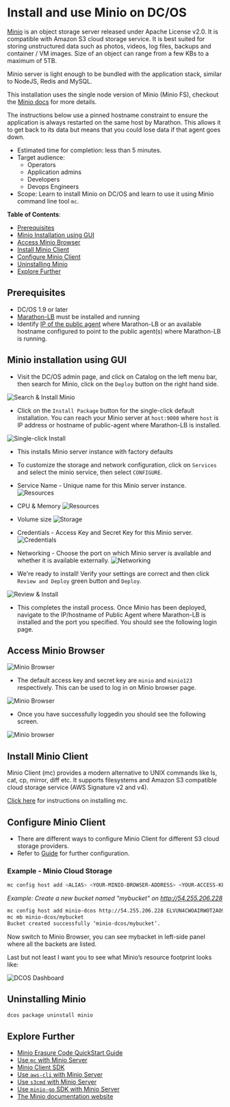 # Install and use Minio on DC/OS

[Minio](https://minio.io) is an object storage server released under Apache License v2.0. It is compatible with Amazon S3 cloud storage service. It is best suited for storing unstructured data such as photos, videos, log files, backups and container / VM images. Size of an object can range from a few KBs to a maximum of 5TB.

Minio server is light enough to be bundled with the application stack, similar to NodeJS, Redis and MySQL.

This installation uses the single node version of Minio (Minio FS), checkout the [Minio docs](https://docs.minio.io) for more details.

The instructions below use a pinned hostname constraint to ensure the application is always restarted on the same host by Marathon. This allows it to get back to its data but means that you could lose data if that agent goes down.

- Estimated time for completion: less than 5 minutes.
- Target audience:
    - Operators
    - Application admins
    - Developers
    - Devops Engineers
- Scope: Learn to install Minio on DC/OS and learn to use it using Minio command line tool `mc`.

**Table of Contents**:

- [Prerequisites](#prerequisites)
- [Minio Installation using GUI](#minio-installation-using-gui)
- [Access Minio Browser](#access-minio-browser)
- [Install Minio Client](#install-minio-client)
- [Configure Minio Client](#configure-minio-client)
- [Uninstalling Minio](#uninstalling-minio)
- [Explore Further](#explore-further)

## Prerequisites

- DC/OS 1.9 or later
- [Marathon-LB](https://dcos.io/docs/1.9/usage/service-discovery/marathon-lb/usage/) must be installed and running
- Identify [IP of the public agent](https://dcos.io/docs/1.9/administration/locate-public-agent/) where Marathon-LB or an available hostname configured to point to the public agent(s) where Marathon-LB is running.

## Minio installation using GUI

- Visit the DC/OS admin page, and click on Catalog on the left menu bar, then search for Minio, click on the ```Deploy``` button on the right hand side.

![Search & Install Minio](img/minio-package.png)

- Click on the `Install Package` button for the single-click default installation. You can reach your Minio server at `host:9000` where `host` is IP address or hostname of public-agent where Marathon-LB is installed.

![Single-click Install](img/minio-package-install-oneclick.png)

- This installs Minio server instance with factory defaults


- To customize the storage and network configuration, click on `Services` and select the minio service, then select `CONFIGURE`.

- Service Name - Unique name for this Minio server instance.
![Resources](img/config-service.png)

- CPU & Memory
![Resources](img/config-resource.png)

- Volume size
![Storage](img/config-volume-size.png)

- Credentials - Access Key and Secret Key for this Minio server.
![Credentials](img/config-creds.png)

- Networking - Choose the port on which Minio server is available and whether it is available externally.
![Networking](img/config-network.png)

- We're ready to install! Verify your settings are correct and then click ```Review and Deploy``` green button and `Deploy`.

![Review & Install](img/config-review-1.png)

- This completes the install process. Once Minio has been deployed, navigate to the IP/hostname of Public Agent where Marathon-LB is installed and the port you specified. You should see the following login page.

## Access Minio Browser

![Minio Browser](img/minio-browser.png)

- The default access key and secret key are `minio` and `minio123` respectively. This can be used to log in on Minio browser page.

![Minio Browser](img/minio-access.png)

- Once you have successfully loggedin you should see the following screen.

![Minio browser](img/minio-home.png)

## Install Minio Client

Minio Client (mc) provides a modern alternative to UNIX commands like ls, cat, cp, mirror, diff etc. It supports filesystems and Amazon S3 compatible cloud storage service (AWS Signature v2 and v4).

[Click here](https://docs.minio.io/docs/minio-client-quickstart-guide) for instructions on installing mc.

## Configure Minio Client

- There are different ways to configure Minio Client for different S3 cloud storage providers.
- Refer to [Guide](https://docs.minio.io/docs/minio-client-complete-guide) for further configuration.

### Example - Minio Cloud Storage

```sh
mc config host add <ALIAS> <YOUR-MINIO-BROWSER-ADDRESS> <YOUR-ACCESS-KEY> <YOUR-SECRET-KEY> <API-SIGNATURE>(optional)
```

*Example: Create a new bucket named "mybucket" on http://54.255.206.228*

```sh
mc config host add minio-dcos http://54.255.206.228 ELVUN4CWOAIRWOT2AO9D 4e6CIFtWW1/YI91Pd6FONRJgssKiFO2Ea1d5fDwp S3v4
mc mb minio-dcos/mybucket
Bucket created successfully ‘minio-dcos/mybucket’.
```
Now switch to Minio Browser, you can see mybacket in left-side panel where all the backets are listed.

Last but not least I want you to see what Minio’s resource footprint looks like:

![DCOS Dashboard](img/dcos-dashboard.png)

## Uninstalling Minio

```sh
dcos package uninstall minio
```

## Explore Further
- [Minio Erasure Code QuickStart Guide](https://docs.minio.io/docs/minio-erasure-code-quickstart-guide)
- [Use `mc` with Minio Server](https://docs.minio.io/docs/minio-client-quickstart-guide)
- [Minio Client SDK](https://docs.minio.io/categories/17)
- [Use `aws-cli` with Minio Server](https://docs.minio.io/docs/aws-cli-with-minio)
- [Use `s3cmd` with Minio Server](https://docs.minio.io/docs/s3cmd-with-minio)
- [Use `minio-go` SDK with Minio Server](https://docs.minio.io/docs/golang-client-quickstart-guide)
- [The Minio documentation website](https://docs.minio.io)
